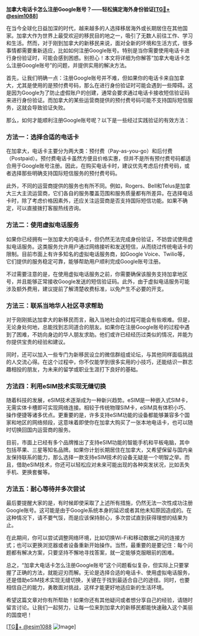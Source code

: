 **加拿大电话卡怎么注册Google账号？——轻松搞定海外身份验证[[TG💪+ @esim1088](https://t.me/s/esim1088)]**

在当今全球化日益加深的时代，越来越多的人选择移居海外或长期居住在其他国家。加拿大作为世界上最受欢迎的移民目的地之一，吸引了无数人前往工作、学习和生活。然而，对于刚到加拿大的新移民来说，面对全新的环境和生活方式，很多事情都需要重新适应，比如如何注册Google账号。特别是当你需要使用电话卡进行身份验证时，可能会感到困惑。别担心！本文将详细为你解答“加拿大电话卡怎么注册Google账号”的问题，并提供实用的解决方法。

首先，让我们明确一点：注册Google账号并不难，但如果你的电话卡来自加拿大，尤其是使用的是预付费号码，那么在进行身份验证时可能会遇到一些障碍。这是因为Google为了防止虚假账户的创建，通常会要求通过电话卡接收短信验证码来进行身份验证。而加拿大的某些运营商提供的预付费号码可能不支持国际短信服务，这就会导致验证失败。

那么，如何才能顺利注册Google账号呢？以下是一些经过实践验证的有效方法：

### 方法一：选择合适的电话卡

在加拿大，电话卡主要分为两大类：预付费（Pay-as-you-go）和后付费（Postpaid）。预付费电话卡虽然方便且价格实惠，但并不是所有预付费号码都适合用于Google账号注册。因此，在购买电话卡时，建议优先考虑后付费号码，或者选择那些明确支持国际短信服务的预付费号码。

此外，不同的运营商提供的服务也有所不同。例如，Rogers、Bell和Telus是加拿大三大主流运营商，它们各自的服务覆盖范围和服务质量都有所差异。在选择电话卡时，除了考虑价格因素外，还应关注运营商是否支持国际短信功能。如果不确定，可以直接拨打客服热线咨询。

### 方法二：使用虚拟电话服务

如果你已经拥有一张加拿大的电话卡，但仍然无法完成身份验证，不妨尝试使用虚拟电话服务。这类服务允许用户通过网络接听和发送短信，从而绕过传统电话卡的限制。目前市面上有许多知名的虚拟电话服务商，如Google Voice、Twilio等，它们提供的服务稳定可靠，能够帮助用户顺利完成Google账号注册。

不过需要注意的是，在使用虚拟电话服务之前，你需要确保该服务支持加拿地区号，并且能够正常接收Google发送的短信验证码。此外，由于虚拟电话服务可能涉及额外费用，建议提前了解清楚收费标准，以免产生不必要的开支。

### 方法三：联系当地华人社区寻求帮助

对于刚刚抵达加拿大的新移民而言，融入当地社会的过程可能会有些艰难。但是，无论身处何地，总能找到志同道合的朋友。如果你在注册Google账号的过程中遇到了困难，不妨向身边的华人朋友求助。他们或许已经经历过类似的情况，并能为你提供宝贵的经验和建议。

同时，还可以加入一些专门为新移民设立的微信群组或论坛，与其他同样面临挑战的人交流心得。在这个过程中，你不仅能学到很多实用的小技巧，还能结识一群志趣相投的朋友，为未来的留学或职业生涯打下良好的基础。

### 方法四：利用eSIM技术实现无缝切换

随着科技的发展，eSIM技术逐渐成为一种新兴趋势。eSIM是一种嵌入式SIM卡，无需实体卡槽即可实现网络连接。相较于传统物理SIM卡，eSIM具有体积小巧、操作便捷等诸多优点。更重要的是，许多支持eSIM功能的设备都能够兼容多个国家和地区的网络频段，这意味着即使你在加拿大购买了一张本地电话卡，也可以随时切换回国内运营商的服务。

目前，市面上已经有多个品牌推出了支持eSIM功能的智能手机和平板电脑，其中包括苹果、三星等知名品牌。如果你计划长期居住在加拿大，又希望保留与国内亲友保持联系的能力，那么选择一款支持eSIM技术的设备无疑是一个明智之举。而且，借助eSIM技术，你还可以轻松应对未来可能出现的各种突发状况，比如丢失手机、更换套餐等。

### 方法五：耐心等待并多次尝试

最后要提醒大家的是，有时候即使采取了上述所有措施，仍然无法一次性成功注册Google账号。这可能是由于Google系统本身的延迟或者其他未知原因造成的。在这种情况下，请不要气馁，而是应该保持耐心，多次尝试直到获得理想的结果为止。

在此期间，你可以尝试调整网络环境，比如切换Wi-Fi和移动数据之间的连接方式；也可以更换浏览器或者设备重新开始操作。当然，最重要的是要记住：每个问题都有解决方案，只要坚持不懈地寻找答案，就一定能够克服眼前的困难。

总之，“加拿大电话卡怎么注册Google账号”这个问题看似复杂，但实际上只要掌握了正确的方法，就能迎刃而解。无论是选择合适的电话卡、使用虚拟电话服务，还是借助eSIM技术实现无缝切换，关键在于找到最适合自己的途径。同时，也要相信自己的能力，勇敢面对挑战，这样才能更好地适应新的生活环境。

希望这篇文章对你有所帮助！如果你还有其他疑问或者想分享自己的经验，请随时留言讨论。让我们一起努力，让每一位来到加拿大的新移民都能快速融入这个美丽的国度吧！

[[TG💪+ @esim1088](https://t.me/s/esim1088) ![Image](https://i.postimg.cc/4NQfJmqS/Snipaste-2025-05-13-00-14-12.png)]